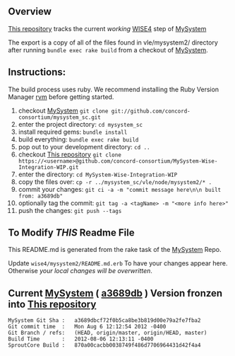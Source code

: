 

## Overview
[This repository][] tracks the current _working_ [WISE4][] step of [MySystem][mysystem]

The export is a copy of all of the files found in vle/mysystem2/ directory after running `bundle exec rake build`
from a checkout of [MySystem][].

## Instructions:

The build process uses ruby. We recommend installing the Ruby Version Manager [rvm][] before getting started.

1. checkout [MySystem][]  `git clone git://github.com/concord-consortium/mysystem_sc.git`
1. enter the project directory: `cd mysystem_sc`
1. install required gems:  `bundle install`
1. build everything: `bundle exec rake build`
1. pop out to your development directory: `cd ..`
1. checkout [This repository][] `git clone https://<username>@github.com/concord-consortium/MySystem-Wise-Integration-WIP.git`
1. enter the directory: `cd MySystem-Wise-Integration-WIP`
1. copy the files over: `cp -r ../mysystem_sc/vle/node/mysystem2/* .`
1. commit your changes: `git ci -a -m "commit message here\n\n built from: a3689db"`
1. optionally tag the commit: `git tag -a <tagName> -m "<more info here>"`
1. push the changes: `git push --tags`

## To Modify *THIS* Readme File

This README.md is generated from the rake task of the [MySystem][] Repo.

Update `wise4/mysystem2/README.md.erb` To have your changes appear here.
Otherwise *your local changes will be overwritten*.


## Current [MySystem][] ( [a3689db][] ) Version fronzen into [This repository][]

    MySystem Git Sha :   a3689dbcf72f0b5ca8be3b819d00e79a2fe7fba2
    Git commit time  :   Mon Aug 6 12:12:54 2012 -0400
    Git Branch / refs:   (HEAD, origin/master, origin/HEAD, master)
    Build Time       :   2012-08-06 12:13:11 -0400
    SproutCore Build :   870a00cacbb0038749f486d7706964431d42f4a4

[a3689db]: https://github.com/concord-consortium/mysystem_sc/commits/a3689dbcf72f0b5ca8be3b819d00e79a2fe7fba2
[This repository]: https://github.com/concord-consortium/MySystem-Wise-Integration-WIP
[WISE4]: http://wise4.org
[MySystem]: https://github.com/concord-consortium/mysystem_sc
[rvm]: http://beginrescueend.com

